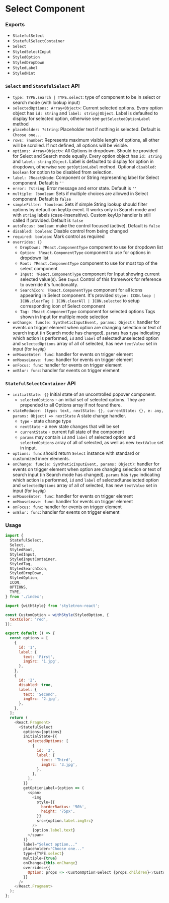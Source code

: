 # Select Component

### Exports

- `StatefulSelect`
- `StatefulSelectContainer`
- `Select`
- `StyledSelectInput`
- `StyledOption`
- `StyledDropDown`
- `StyledLabel`
- `StyledHint`

### `Select` and `StatefulSelect` API

- `type: TYPE.search | TYPE.select`:
  type of component to be in select or search mode (with lookup input)
- `selectedOptions: Array<Object>`:
  Current selected options. Every option object has `id: string` and `label: string|Object`. Label is defaulted to display for selected option, otherwise see `getSelectedOptionLabel` method
- `placeholder: ?string`:
  Placeholder text if nothing is selected. Default is `Choose one...`
- `rows: ?number`:
  Represents maximum visible length of options, all other will be scrolled. If not defined, all options will be visible.
- `options: Array<Object>`:
  All Options in dropdown. Should be provided for Select and Search mode equally. Every option object has `id: string` and `label: string|Object`. Label is defaulted to display for option in dropdown, otherwise see `getOptionLabel` method. Optional `disabled: boolean` for option to be disabled from selection.
- `label: ?React$Node`:
  Component or String representing label for Select component. Default is `''`
- `error: ?string`:
  Error message and error state. Default is `''`
- `multiple: ?boolean`:
  Sets if multiple choices are allowed in Select component. Default is `false`
- `simpleFilter: ?boolean`:
  Sets if simple String lookup should filter options by default on keyUp event. It works only in Search mode and with `string` labels (case-insensitive). Custom keyUp handler is still called if provided. Default is `false`
- `autoFocus: boolean`:
  make the control focused (active). Default is `false`
- `disabled: boolean`:
  Disable control from being changed
- `required: boolean`:
  Mark control as required
- `overrides: {}`
  - `DropDown: ?React.ComponentType` component to use for dropdown list
  - `Option: ?React.ComponentType` component to use for options in dropdown list
  - `Root: ?React.ComponentType` component to use for most top of the select component
  - `Input: ?React.ComponentType` component for Input showing current selected value(s). See `Input` Control of this framework for reference to override it's functionality.
  - `SearchIcon: ?React.ComponentType` component for all icons appearing in Select component. It's provided `$type: ICON.loop | ICON.clearTag | ICON.clearAll | ICON.selected` to setup corresponding icon of Select component
  - `Tag: ?React.ComponentType` component for selected options Tags shown in Input for multiple mode selection
- `onChange: func(e: SyntheticInputEvent, params: Object)`:
  handler for events on trigger element when option are changing selection or text of search input (in Search mode has changed). `params` has `type` indicating which action is performed, `id` and `label` of selected\unselected option and `selectedOptions` array of all of selected, has new `textValue` set in input (for `keyUp`)
- `onMouseEnter: func`:
  handler for events on trigger element
- `onMouseLeave: func`:
  handler for events on trigger element
- `onFocus: func`:
  handler for events on trigger element
- `onBlur: func`:
  handler for events on trigger element

### `StatefulSelectContainer` API

- `initialState: {}`
  Initial state of an uncontrolled popover component.
  - `selectedOptions` - an initial set of selected options. They are prepended to all Options array if not found there.
- `stateReducer: (type: text, nextState: {}, currentState: {}, e: any, params: Object) => nextState`
  A state change handler.
  - `type` - state change type
  - `nextState` - a new state changes that will be set
  - `currentState` - current full state of the component
  - `params` may contain `id` and `label` of selected option and `selectedOptions` array of all of selected, as well as new `textValue` set in input.
- `options: func` should return `Select` instance with standard or customized inner elements.
- `onChange: func(e: SyntheticInputEvent, params: Object)`:
  handler for events on trigger element when option are changing selection or text of search input (in Search mode has changed). `params` has `type` indicating which action is performed, `id` and `label` of selected\unselected option and `selectedOptions` array of all of selected, has new `textValue` set in input (for `keyUp`)
- `onMouseEnter: func`:
  handler for events on trigger element
- `onMouseLeave: func`:
  handler for events on trigger element
- `onFocus: func`:
  handler for events on trigger element
- `onBlur: func`:
  handler for events on trigger element

### Usage

```js
import {
  StatefulSelect,
  Select,
  StyledRoot,
  StyledInput,
  StyledInputContainer,
  StyledTag,
  StyledSearchIcon,
  StyledDropDown,
  StyledOption,
  ICON,
  OPTIONS,
  TYPE,
} from './index';

import {withStyle} from 'styletron-react';

const CustomOption = withStyle(StyledOption, {
  textColor: 'red',
});

export default () => {
  const options = [
    {
      id: '1',
      label: {
        text: 'First',
        imgSrc: '1.jpg',
      },
    },
    {
      id: '2',
      disabled: true,
      label: {
        text: 'Second',
        imgSrc: '2.jpg',
      },
    },
  ];
  return (
    <React.Fragment>
      <StatefulSelect
        options={options}
        initialState={{
          selectedOptions: [
            {
              id: '3',
              label: {
                text: 'Third',
                imgSrc: '3.jpg',
              },
            },
          ],
        }}
        getOptionLabel={option => (
          <span>
            <img
              style={{
                borderRadius: '50%',
                height: '75px',
              }}
              src={option.label.imgSrc}
            />
            {option.label.text}
          </span>
        )}
        label="Select option..."
        placeholder="Choose one..."
        type={TYPE.select}
        multiple={true}
        onChange={this.onChange}
        overrides={{
          Option: props => <CustomOption>Select {props.children}</CustomOption>,
        }}
      />
    </React.Fragment>
  );
};
```
